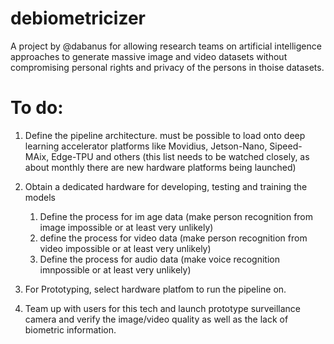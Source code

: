 # debiometricizer

A project by @dabanus for allowing research teams on artificial intelligence approaches to generate massive image and video datasets without compromising personal rights and privacy of the persons in thoise datasets.

# To do:

1. Define the pipeline architecture. must be possible to load onto deep learning accelerator platforms like Movidius, Jetson-Nano, Sipeed-MAix, Edge-TPU and others (this list needs to be watched closely, as about monthly there are new hardware platforms being launched) 

2. Obtain a dedicated hardware for developing, testing and training the models 
   1. Define the process for im age data (make person recognition from image impossible or at least very unlikely)
   2. define the process for video data (make person recognition from video impossible or at least very unlikely)
   3. Define the process for audio data (make voice recognition imnpossible or at least very unlikely)


3. For Prototyping, select hardware platfom to run the pipeline on. 

4. Team up with users for this tech and launch prototype surveillance camera and verify the image/video quality as well as the lack of biometric information.
